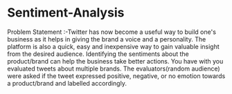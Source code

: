 # Sentiment-Analysis
Problem Statement :-Twitter has now become a useful way to build one's business as it helps in giving the brand a voice and a personality. The platform is also a quick, easy and inexpensive way to gain valuable insight from the desired audience. Identifying the sentiments about the product/brand can help the business take better actions.  You have with you evaluated tweets about multiple brands. The evaluators(random audience) were asked if the tweet expressed positive, negative, or no emotion towards a product/brand and labelled accordingly.
